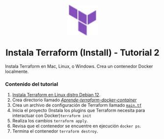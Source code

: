 <p align='center'><img src='/logo.svg' align='center' height='100'></p>
<h1 align='center'>Instala Terraform (Install) - Tutorial 2</h1>

<p>Instala Terraform en Mac, Linux, o Windows. Crea un contenedor Docker localmente.</p>

### Contenido del tutorial 

1. [Instala Terraform en Linux distro Debian 12](install-for-linux-debian.sh).
2. Crea directorio llamado [_Aprende-terraform-docker-container_](aprende-terraform-docker-container)
3. Crea un archivo de configuración de Terraform llamado [`main.tf`](aprende-terraform-docker-container/main.tf)
4. Inicia el proyecto (Instala los plugins que Terraform necesita para interactuar con Docker)`terraform init`
5. Realiza los cambios `terraform apply`.
6. Revisa que el contenedor se encuentre en ejecución `docker ps`.
7. Termina el contenedor `terraform destroy`.

